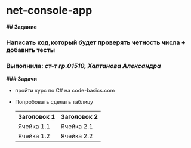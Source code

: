 # net-console-app
**## Задание**
### Написать код,который будет проверять четность числа + добавить тесты

### Выполнила: _ст-т гр.01510, Хаптанова Александра_

**### Задачи**
- пройти курс по C# на code-basics.com

- Попробовать сделать таблицу
  <table>
    <tr>
        <th>Заголовок 1</th>
        <th>Заголовок 2</th>
    </tr>
    <tr>
        <td>Ячейка 1.1</td>
        <td>Ячейка 2.1</td>
    </tr>
    <tr>
        <td>Ячейка 1.2</td>
        <td>Ячейка 2.2</td>
    </tr>
</table>
